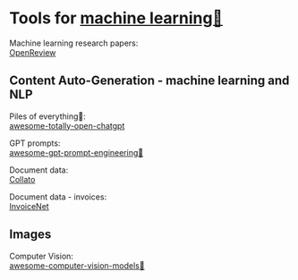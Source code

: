 
# Tools for [machine learning🎰](https://trendless.tech/ml/)

Machine learning research papers:  
[OpenReview](https://openreview.net/)

## Content Auto-Generation - machine learning and NLP

Piles of everything💩:  
[awesome-totally-open-chatgpt](https://github.com/nichtdax/awesome-totally-open-chatgpt)

GPT prompts:  
[awesome-gpt-prompt-engineering💩](https://github.com/snwfdhmp/awesome-gpt-prompt-engineering)

Document data:  
[Collato](https://collato.com/)

Document data - invoices:  
[InvoiceNet](https://github.com/naiveHobo/InvoiceNet)

## Images

Computer Vision:  
[awesome-computer-vision-models💩](https://github.com/gmalivenko/awesome-computer-vision-models)
